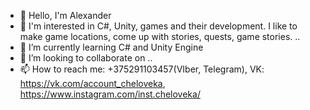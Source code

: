 - 👋 Hello, I'm Alexander
- 👀 I'm interested in C#, Unity, games and their development. I like to make game locations, come up with stories, quests, game stories. ..
- 🌱 I’m currently learning С# and Unity Engine
- 💞️ I’m looking to collaborate on ..
- 📫 How to reach me: +375291103457(VIber, Telegram), VK: https://vk.com/account_cheloveka, https://www.instagram.com/inst.cheloveka/


